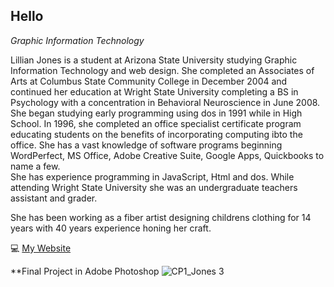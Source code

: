 ## Hello
*Graphic Information Technology*

Lillian Jones is a student at Arizona State University studying Graphic Information Technology and web design. She completed an Associates of Arts at Columbus State Community College in December 2004 and continued her education at Wright State University completing a BS in Psychology with a concentration in Behavioral Neuroscience in June 2008.  She began studying early programming using dos in 1991 while in High School.  In 1996, she completed an office specialist certificate program educating students on the benefits of incorporating computing ibto the office.  She has a vast knowledge of software programs beginning WordPerfect, MS Office, Adobe Creative Suite, Google Apps, Quickbooks to name a few.  
She has experience programming in JavaScript, Html and dos. While attending Wright State University she was an undergraduate teachers assistant and grader.  

She has been working as a fiber artist designing childrens clothing for 14 years with 40 years experience honing her craft. 

:computer: [My Website](https://www.graphicdesignsbylillian.com/)

**Final Project in Adobe Photoshop
![CP1_Jones 3](https://github.com/user-attachments/assets/69ef5a49-f4a8-4649-9786-7b002f139ea9)

<!--
**lejone20/lejone20** is a ✨ _special_ ✨ repository because its `README.md` (this file) appears on your Git
Hub profile.
Here are some ideas to get you started:

- 🔭 I’m currently working on ...
- 🌱 I’m currently learning ...
- 👯 I’m looking to collaborate on ...
- 🤔 I’m looking for help with ...
- 💬 Ask me about ...
- 📫 How to reach me: ...
- 😄 Pronouns: ...
- ⚡ Fun fact: ...
-->
